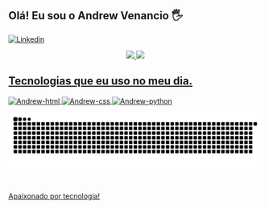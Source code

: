 ## Olá! Eu sou o Andrew Venancio 🖐️

[![Linkedin](https://img.shields.io/badge/LinkedIn-0077B5?style=for-the-badge&logo=linkedin&logoColor=white)](https://www.linkedin.com/in/andrew-venancio-a9b9a6210/)

<div align="center">
  <a href="https://github.com/devvenancio">
  <img height="180em" src="https://github-readme-stats.vercel.app/api?username=devvenancio&show_icons=true&theme=dracula&include_all_commits=true&count_private=true"/>
  <img height="180em" src="https://github-readme-stats.vercel.app/api/top-langs/?username=devvenancio&layout=compact&langs_count=7&theme=dracula"/>
</div>

## Tecnologias que eu uso no meu dia.

<div style="display: inline_block">
  
  <img align="center" alt="Andrew-html" height="30" width="40" src="https://cdn.jsdelivr.net/gh/devicons/devicon/icons/html5/html5-original.svg"/>
  <img align="center" alt="Andrew-css" height="30" width="40" src="https://cdn.jsdelivr.net/gh/devicons/devicon/icons/css3/css3-original.svg"/>
  <img align="center" alt="Andrew-python" height="30" width="40" src="https://cdn.jsdelivr.net/gh/devicons/devicon/icons/python/python-original.svg"/>

  
  ![Snake animation](https://github.com/devvenancio/devvenancio/blob/output/github-contribution-grid-snake.svg)

</div><br/>

Apaixonado por tecnologia!
